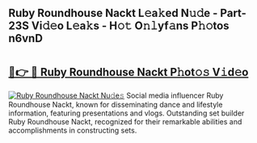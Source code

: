 ## Ruby Roundhouse Nackt L𝚎a𝚔ed N𝚞𝚍e - Part-23S Vi𝚍𝚎o L𝚎a𝚔s - H𝚘𝚝 O𝚗𝚕yf𝚊ns P𝚑𝚘tos n6vnD

# <h2><a href="http://kf6e7q.oniu.top/?m=Ruby+Roundhouse+Nackt">🔗👉 🔴 Ruby Roundhouse Nackt P𝚑ot𝚘𝚜 V𝚒d𝚎o</a></h2>

[![Ruby Roundhouse Nackt Nu𝚍e𝚜](https://i.imgur.com/0qMVB7G.gif)](http://kf6e7q.oniu.top/?m=Ruby+Roundhouse+Nackt)
Social media influencer Ruby Roundhouse Nackt, known for disseminating dance and lifestyle information, featuring presentations and vlogs. Outstanding set builder Ruby Roundhouse Nackt, recognized for their remarkable abilities and accomplishments in constructing sets.  
